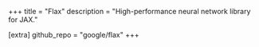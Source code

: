 +++
title = "Flax"
description = "High-performance neural network library for JAX."

[extra]
github_repo = "google/flax"
+++
